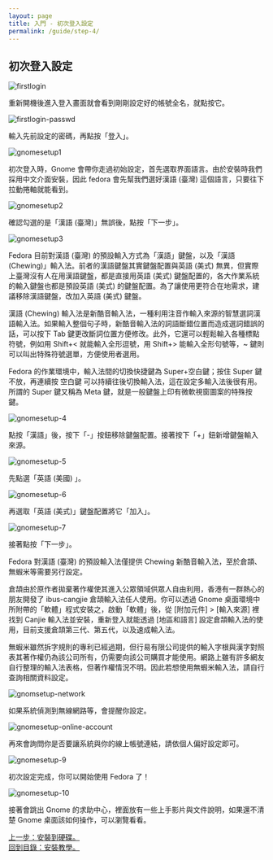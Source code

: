```yaml
---
layout: page
title: 入門 - 初次登入設定
permalink: /guide/step-4/
---
```


## 初次登入設定

![firstlogin](http://1.bp.blogspot.com/-aqlhUOtxnK4/UsPnqImnSPI/AAAAAAAADBE/FXs6wXfT_98/s1600/fedora20-firstlogin.png)


重新開機後進入登入畫面就會看到剛剛設定好的帳號全名，就點按它。


![firstlogin-passwd](http://3.bp.blogspot.com/-iEBZNRdVAUQ/UsPnpxNAhMI/AAAAAAAADBA/qNIrw-SBB7E/s1600/fedora20-firstlogin-passwd.png)


輸入先前設定的密碼，再點按「登入」。


![gnomesetup1](http://1.bp.blogspot.com/-CQfUPSn9dQg/UsPntwEgOuI/AAAAAAAADCI/yshVyWDJrhs/s1600/fedora20-gnomesetup1.png)


初次登入時，Gnome 會帶你走過初始設定，首先選取界面語言。由於安裝時我們採用中文介面安裝，因此 fedora 會先幫我們選好漢語 (臺灣) 這個語言，只要往下拉動捲軸就能看到。


![gnomesetup2](http://3.bp.blogspot.com/-td_oJCizmt0/UsPnuasz5GI/AAAAAAAADCM/pFOvGc9QS30/s1600/fedora20-gnomesetup2.png)


確認勾選的是「漢語 (臺灣)」無誤後，點按「下一步」。


![gnomesetup3](http://2.bp.blogspot.com/-3Pyj4LOjhlU/UsPnusllNLI/AAAAAAAADCQ/9I8ossggkb4/s1600/fedora20-gnomesetup3.png)


Fedora 目前對漢語 (臺灣) 的預設輸入方式為「漢語」鍵盤，以及「漢語 (Chewing)」輸入法。前者的漢語鍵盤其實鍵盤配置與英語 (美式) 無異，但實際上臺灣沒有人在用漢語鍵盤，都是直接用英語 (美式) 鍵盤配置的，各大作業系統的輸入鍵盤也都是預設英語 (美式) 的鍵盤配置。為了讓使用更符合在地需求，建議移除漢語鍵盤，改加入英語 (美式) 鍵盤。



漢語 (Chewing) 輸入法是新酷音輸入法，一種利用注音作輸入來源的智慧選詞漢語輸入法。如果輸入整個句子時，新酷音輸入法的詞語斷錯位置而造成選詞錯誤的話，可以按下 Tab 鍵更改斷詞位置方便修改。此外，它還可以輕鬆輸入各種標點符號，例如用 Shift+< 就能輸入全形逗號，用 Shift+> 能輸入全形句號等，~ 鍵則可以叫出特殊符號選單，方便使用者選用。



Fedora 的作業環境中，輸入法間的切換快捷鍵為 Super+空白鍵；按住 Super 鍵不放，再連續按 空白鍵 可以持續往後切換輸入法，這在設定多輸入法後很有用。所謂的 Super 鍵又稱為 Meta 鍵，就是一般鍵盤上印有微軟視窗圖案的特殊按鍵。


![gnomesetup-4](http://2.bp.blogspot.com/-7mZQXXXVYh0/UsPnrYo7wEI/AAAAAAAADBY/hCbrdi6s9NM/s1600/fedora20-gnomesetup-4.png)


點按「漢語」後，按下「-」按鈕移除鍵盤配置。接著按下「+」鈕新增鍵盤輸入來源。


![gnomesetup-5](http://4.bp.blogspot.com/-4Y6Si0-BpJM/UsPnrgBoIqI/AAAAAAAADBc/b5hlUz0cLK0/s1600/fedora20-gnomesetup-5.png)


先點選「英語 (美國) 」。


![gnomesetup-6](http://2.bp.blogspot.com/-Fnjn3eJhFLQ/UsPnr6A6gAI/AAAAAAAADBg/kCFK1Il5VVk/s1600/fedora20-gnomesetup-6.png)


再選取「英語 (美式)」鍵盤配置將它「加入」。


![gnomesetup-7](http://1.bp.blogspot.com/-mBxdQ0Bgnjo/UsPnsQryw_I/AAAAAAAADBw/LBsd2crXClk/s1600/fedora20-gnomesetup-7.png)


接著點按「下一步」。



Fedora 對漢語 (臺灣) 的預設輸入法僅提供 Chewing 新酷音輸入法，至於倉頡、無蝦米等需要另行設定。



倉頡由於原作者拋棄著作權使其進入公眾領域供眾人自由利用，香港有一群熱心的朋友開發了 ibus-cangjie 倉頡輸入法任人使用。你可以透過 Gnome 桌面環境中所附帶的「軟體」程式安裝之，啟動「軟體」後，從 [附加元件] > [輸入來源] 裡找到 Canjie 輸入法並安裝，重新登入就能透過 [地區和語言] 設定倉頡輸入法的使用，目前支援倉頡第三代、第五代，以及速成輸入法。



無蝦米雖然拆字規則的專利已經過期，但行易有限公司提供的輸入字根與漢字對照表其著作權仍為該公司所有，仍需要向該公司購買才能使用。網路上雖有許多網友自行整理的輸入法表格，但著作權情況不明。因此若想使用無蝦米輸入法，請自行查詢相關資料設定。


![gnomsetup-network](http://3.bp.blogspot.com/-D9JVJKS1IY8/UsP600m9uzI/AAAAAAAADFg/S7YFraJTwf0/s1600/fedora20-gnomsetup-network.png)


如果系統偵測到無線網路等，會提醒你設定。


![gnomesetup-online-account](http://2.bp.blogspot.com/-GiUK5vUj4Hs/UsP69wz030I/AAAAAAAADFo/rL8RzMp5uEw/s1600/fedora20-gnomesetup-onlineaccount.png)


再來會詢問你是否要讓系統與你的線上帳號連結，請依個人偏好設定即可。


![gnomesetup-9](http://3.bp.blogspot.com/-zyqnKIudrk4/UsP7JvthbbI/AAAAAAAADFw/cuWxnpZCyNs/s1600/fedora20-gnomesetup-9.png)


初次設定完成，你可以開始使用 Fedora 了！


![gnomesetup-10](http://4.bp.blogspot.com/-tQpx7BOdLvo/UsP7UI-dVAI/AAAAAAAADF4/PLiPIb6ClfA/s1600/fedora20-gnomesetup-10.png)

接著會跳出 Gnome 的求助中心，裡面放有一些上手影片與文件說明，如果還不清楚 Gnome 桌面該如何操作，可以瀏覽看看。

<div class="switch">
  <div>
    <div><a href="/guide/step-3/">上一步：安裝到硬碟。</a></div>
    <div><a href="/guide/">回到目錄：安裝教學。</a></div>
  </div>
</div>

